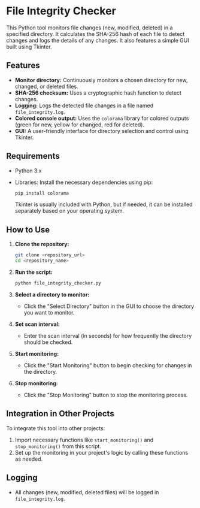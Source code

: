 
# File Integrity Checker

This Python tool monitors file changes (new, modified, deleted) in a specified directory. It calculates the SHA-256 hash of each file to detect changes and logs the details of any changes. It also features a simple GUI built using Tkinter.

## Features

- **Monitor directory:** Continuously monitors a chosen directory for new, changed, or deleted files.
- **SHA-256 checksum:** Uses a cryptographic hash function to detect changes.
- **Logging:** Logs the detected file changes in a file named `file_integrity.log`.
- **Colored console output:** Uses the `colorama` library for colored outputs (green for new, yellow for changed, red for deleted).
- **GUI:** A user-friendly interface for directory selection and control using Tkinter.

## Requirements

- Python 3.x
- Libraries: Install the necessary dependencies using pip:

    ```bash
    pip install colorama
    ```

    Tkinter is usually included with Python, but if needed, it can be installed separately based on your operating system.

## How to Use

1. **Clone the repository:**

    ```bash
    git clone <repository_url>
    cd <repository_name>
    ```

2. **Run the script:**

    ```bash
    python file_integrity_checker.py
    ```

3. **Select a directory to monitor:**
    - Click the "Select Directory" button in the GUI to choose the directory you want to monitor.
  
4. **Set scan interval:**
    - Enter the scan interval (in seconds) for how frequently the directory should be checked.

5. **Start monitoring:**
    - Click the "Start Monitoring" button to begin checking for changes in the directory.
  
6. **Stop monitoring:**
    - Click the "Stop Monitoring" button to stop the monitoring process.

## Integration in Other Projects

To integrate this tool into other projects:
1. Import necessary functions like `start_monitoring()` and `stop_monitoring()` from this script.
2. Set up the monitoring in your project's logic by calling these functions as needed.


## Logging

- All changes (new, modified, deleted files) will be logged in `file_integrity.log`.
  
